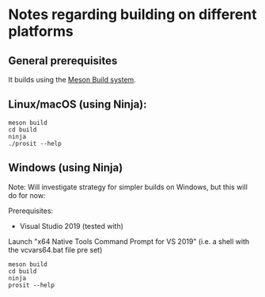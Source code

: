 Notes regarding building on different platforms
===============================================

General prerequisites
---------------------

It builds using the [Meson Build system](https://mesonbuild.com/).

Linux/macOS (using Ninja):
---------------------

    meson build
    cd build
    ninja
    ./prosit --help

Windows (using Ninja)
---------------------
Note: Will investigate strategy for simpler builds on Windows, but this will do for now:

Prerequisites:

* Visual Studio 2019 (tested with)

Launch "x64 Native Tools Command Prompt for VS 2019" (i.e. a shell with the vcvars64.bat file pre set)

    meson build
    cd build
    ninja
    prosit --help
